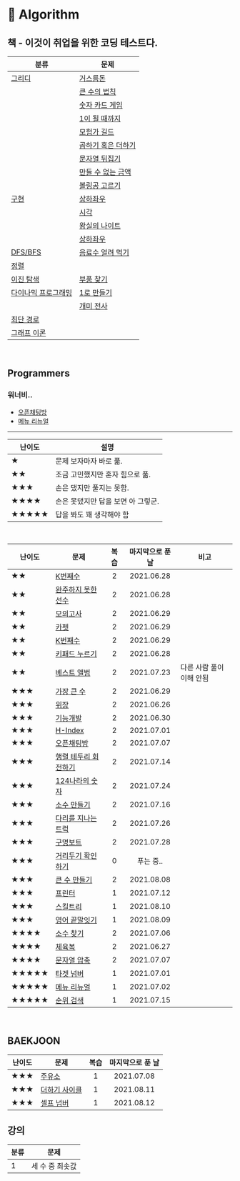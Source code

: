 # 🔨 Algorithm

## 책 - 이것이 취업을 위한 코딩 테스트다.

| 분류                                                                                                                           | 문제                                                                                                                           |
| ------------------------------------------------------------------------------------------------------------------------------ | ------------------------------------------------------------------------------------------------------------------------------ |
| [그리디](https://github.com/dinomoon/Algorithm/blob/master/ThisIsCodingTest/1.%20그리디/README.md)                             | [거스름돈](https://github.com/dinomoon/Algorithm/blob/master/ThisIsCodingTest/1.%20그리디/거스름돈.md)                         |
|                                                                                                                                | [큰 수의 법칙](https://github.com/dinomoon/Algorithm/blob/master/ThisIsCodingTest/1.%20그리디/큰%20수의%20법칙.md)             |
|                                                                                                                                | [숫자 카드 게임](https://github.com/dinomoon/Algorithm/blob/master/ThisIsCodingTest/1.%20그리디/숫자%20카드%20게임.md)         |
|                                                                                                                                | [1이 될 때까지](https://github.com/dinomoon/Algorithm/blob/master/ThisIsCodingTest/1.%20그리디/1이%20될%20때까지.md)           |
|                                                                                                                                | [모험가 길드](https://github.com/dinomoon/Algorithm/blob/master/ThisIsCodingTest/1.%20그리디/모험가%20길드.md)                 |
|                                                                                                                                | [곱하기 혹은 더하기](https://github.com/dinomoon/Algorithm/blob/master/ThisIsCodingTest/1.%20그리디/곱하기%20혹은%20더하기.md) |
|                                                                                                                                | [문자열 뒤집기](https://github.com/dinomoon/Algorithm/blob/master/ThisIsCodingTest/1.%20그리디/문자열%20뒤집기.md)             |
|                                                                                                                                | [만들 수 없는 금액](https://github.com/dinomoon/Algorithm/blob/master/ThisIsCodingTest/1.%20그리디/만들%20수%20없는%20금액.md) |
|                                                                                                                                | [볼링공 고르기](https://github.com/dinomoon/Algorithm/blob/master/ThisIsCodingTest/1.%20그리디/볼링공%20고르기.md)             |
| [구현](https://github.com/dinomoon/Algorithm/blob/master/ThisIsCodingTest/2.%20구현/README.md)                                 | [상하좌우](https://github.com/dinomoon/Algorithm/blob/master/ThisIsCodingTest/2.%20구현/상하좌우.md)                           |
|                                                                                                                                | [시각](https://github.com/dinomoon/Algorithm/blob/master/ThisIsCodingTest/2.%20구현/시각.md)                                   |
|                                                                                                                                | [왕실의 나이트](https://github.com/dinomoon/Algorithm/blob/master/ThisIsCodingTest/2.%20구현/왕실의%20나이트.md)               |
|                                                                                                                                | [상하좌우](https://github.com/dinomoon/Algorithm/blob/master/ThisIsCodingTest/2.%20구현/상하좌우.md)                           |
| [DFS/BFS](https://github.com/dinomoon/Algorithm/blob/master/ThisIsCodingTest/3.%20DFS_BFS/README.md)                           | [음료수 얼려 먹기](https://github.com/dinomoon/Algorithm/blob/master/ThisIsCodingTest/3.%20DFS_BFS/음료수%20얼려%20먹기.md)    |
| [정렬](https://github.com/dinomoon/Algorithm/blob/master/ThisIsCodingTest/4.%20정렬/README.md)                                 |                                                                                                                                |
| [이진 탐색](https://github.com/dinomoon/Algorithm/blob/master/ThisIsCodingTest/5.%20이진%20탐색/README.md)                     | [부품 찾기](https://github.com/dinomoon/Algorithm/blob/master/ThisIsCodingTest/5.%20이진%20탐색/부품%20찾기.md)                |
| [다이나믹 프로그래밍](https://github.com/dinomoon/Algorithm/blob/master/ThisIsCodingTest/6.%20다이나믹%20프로그래밍/README.md) | [1로 만들기](https://github.com/dinomoon/Algorithm/blob/master/ThisIsCodingTest/6.%20다이나믹%20프로그래밍/1로%20만들기.md)    |
|                                                                                                                                | [개미 전사](https://github.com/dinomoon/Algorithm/blob/master/ThisIsCodingTest/6.%20다이나믹%20프로그래밍/개미%20전사.md)      |
| [최단 경로](https://github.com/dinomoon/Algorithm/blob/master/ThisIsCodingTest/7.%20최단%20경로/README.md)                     |                                                                                                                                |
| [그래프 이론](https://github.com/dinomoon/Algorithm/blob/master/ThisIsCodingTest/8.%20그래프%20이론/README.md)                 |                                                                                                                                |

<br>

## Programmers

### 워너비..

- [오픈채팅방](https://github.com/dinomoon/Algorithm/blob/master/Programmers/오픈채팅방.md)
- [메뉴 리뉴얼](https://github.com/dinomoon/Algorithm/blob/master/Programmers/메뉴%20리뉴얼.md)

<hr>

| 난이도 | 설명                               |
| ------ | ---------------------------------- |
| ★      | 문제 보자마자 바로 풂.             |
| ★★     | 조금 고민했지만 혼자 힘으로 풂.    |
| ★★★    | 손은 댔지만 풀지는 못함.           |
| ★★★★   | 손은 못댔지만 답을 보면 아 그렇군. |
| ★★★★★  | 답을 봐도 꽤 생각해야 함           |

<br>

| 난이도 | 문제                                                                                                              | 복습 | 마지막으로 푼 날 | 비고                     |
| ------ | ----------------------------------------------------------------------------------------------------------------- | :--: | :--------------: | ------------------------ |
| ★★     | [K번째수](https://github.com/dinomoon/Algorithm/blob/master/Programmers/K번째수.md)                               |  2   |    2021.06.28    |
| ★★     | [완주하지 못한 선수](https://github.com/dinomoon/Algorithm/blob/master/Programmers/완주하지%20못한%20선수.md)     |  2   |    2021.06.28    |
| ★★     | [모의고사](https://github.com/dinomoon/Algorithm/blob/master/Programmers/모의고사.md)                             |  2   |    2021.06.29    |
| ★★     | [카펫](https://github.com/dinomoon/Algorithm/blob/master/Programmers/카펫.md)                                     |  2   |    2021.06.29    |
| ★★     | [K번째수](https://github.com/dinomoon/Algorithm/blob/master/Programmers/K번째수.md)                               |  2   |    2021.06.29    |
| ★★     | [키패드 누르기](https://github.com/dinomoon/Algorithm/blob/master/Programmers/키패드%20누르기.md)                 |  2   |    2021.06.28    |
| ★★     | [베스트 앨범](https://github.com/dinomoon/Algorithm/blob/master/Programmers/베스트%20앨범.md)                     |  2   |    2021.07.23    | 다른 사람 풀이 이해 안됨 |
| ★★★    | [가장 큰 수](https://github.com/dinomoon/Algorithm/blob/master/Programmers/가장%20큰%20수.md)                     |  2   |    2021.06.29    |
| ★★★    | [위장](https://github.com/dinomoon/Algorithm/blob/master/Programmers/위장.md)                                     |  2   |    2021.06.26    |
| ★★★    | [기능개발](https://github.com/dinomoon/Algorithm/blob/master/Programmers/기능개발.md)                             |  2   |    2021.06.30    |
| ★★★    | [H-Index](https://github.com/dinomoon/Algorithm/blob/master/Programmers/H-Index.md)                               |  2   |    2021.07.01    |
| ★★★    | [오픈채팅방](https://github.com/dinomoon/Algorithm/blob/master/Programmers/오픈채팅방.md)                         |  2   |    2021.07.07    |
| ★★★    | [행렬 테두리 회전하기](https://github.com/dinomoon/Algorithm/blob/master/Programmers/행렬%20테두리%20회전하기.md) |  2   |    2021.07.14    |
| ★★★    | [124나라의 숫자](https://github.com/dinomoon/Algorithm/blob/master/Programmers/124나라의%20숫자.md)               |  2   |    2021.07.24    |
| ★★★    | [소수 만들기](https://github.com/dinomoon/Algorithm/blob/master/Programmers/소수%20만들기.md)                     |  2   |    2021.07.16    |
| ★★★    | [다리를 지나는 트럭](https://github.com/dinomoon/Algorithm/blob/master/Programmers/다리를%20지나는%20트럭.md)     |  2   |    2021.07.26    |
| ★★★    | [구명보트](https://github.com/dinomoon/Algorithm/blob/master/Programmers/구명보트.md)                             |  2   |    2021.07.28    |
| ★★★    | [거리두기 확인하기](https://github.com/dinomoon/Algorithm/blob/master/Programmers/거리두기%20확인하기.md)         |  0   |    푸는 중..     |
| ★★★    | [큰 수 만들기](https://github.com/dinomoon/Algorithm/blob/master/Programmers/큰%20수%20만들기.md)                 |  2   |    2021.08.08    |
| ★★★    | [프린터](https://github.com/dinomoon/Algorithm/blob/master/Programmers/프린터.md)                                 |  1   |    2021.07.12    |
| ★★★    | [스킬트리](https://github.com/dinomoon/Algorithm/blob/master/Programmers/스킬트리.md)                             |  1   |    2021.08.10    |
| ★★★    | [영어 끝말잇기](https://github.com/dinomoon/Algorithm/blob/master/Programmers/영어%20끝말잇기.md)                 |  1   |    2021.08.09    |
| ★★★★   | [소수 찾기](https://github.com/dinomoon/Algorithm/blob/master/Programmers/소수%20찾기.md)                         |  2   |    2021.07.06    |
| ★★★★   | [체육복](https://github.com/dinomoon/Algorithm/blob/master/Programmers/체육복.md)                                 |  2   |    2021.06.27    |
| ★★★★   | [문자열 압축](https://github.com/dinomoon/Algorithm/blob/master/Programmers/문자열%20압축.md)                     |  2   |    2021.07.07    |
| ★★★★★  | [타겟 넘버](https://github.com/dinomoon/Algorithm/blob/master/Programmers/타겟%20넘버.md)                         |  1   |    2021.07.01    |
| ★★★★★  | [메뉴 리뉴얼](https://github.com/dinomoon/Algorithm/blob/master/Programmers/메뉴%20리뉴얼.md)                     |  1   |    2021.07.02    |
| ★★★★★  | [순위 검색](https://github.com/dinomoon/Algorithm/blob/master/Programmers/순위%20검색.md)                         |  1   |    2021.07.15    |

<br>

## BAEKJOON

| 난이도 | 문제                                                                                           | 복습 | 마지막으로 푼 날 |
| ------ | ---------------------------------------------------------------------------------------------- | :--: | :--------------: |
| ★★★    | [주유소](https://github.com/dinomoon/Algorithm/blob/master/Baekjoon/주유소.md)                 |  1   |    2021.07.08    |
| ★★★    | [더하기 사이클](https://github.com/dinomoon/Algorithm/blob/master/Baekjoon/더하기%20사이클.md) |  1   |    2021.08.11    |
| ★★★    | [셀프 넘버](https://github.com/dinomoon/Algorithm/blob/master/Baekjoon/셀프%20넘버.md)         |  1   |    2021.08.12    |

## 강의

| 분류 | 문제            |
| ---- | --------------- |
| 1    | 세 수 중 최솟값 |
